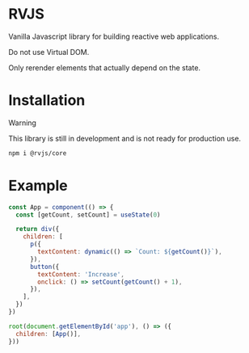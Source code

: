 # RVJS

Vanilla Javascript library for building reactive web applications.

Do not use Virtual DOM.

Only rerender elements that actually depend on the state.

# Installation

> [!WARNING]
>
> This library is still in development and is not ready for production use.

```bash
npm i @rvjs/core
```

# Example

```javascript
const App = component(() => {
  const [getCount, setCount] = useState(0)

  return div({
    children: [
      p({
        textContent: dynamic(() => `Count: ${getCount()}`),
      }),
      button({
        textContent: 'Increase',
        onclick: () => setCount(getCount() + 1),
      }),
    ],
  })
})

root(document.getElementById('app'), () => ({
  children: [App()],
}))
```

